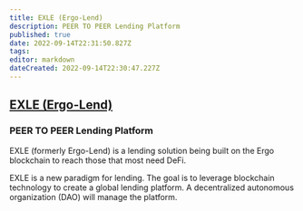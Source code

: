 ```yaml
---
title: EXLE (Ergo-Lend)
description: PEER TO PEER Lending Platform
published: true
date: 2022-09-14T22:31:50.827Z
tags: 
editor: markdown
dateCreated: 2022-09-14T22:30:47.227Z
---
```


## [EXLE (Ergo-Lend)](https://www.ergolend.org/)
### PEER TO PEER Lending Platform
EXLE (formerly Ergo-Lend) is a lending solution being built on the Ergo blockchain to reach those that most need DeFi.
 

EXLE is a new paradigm for lending. The goal is to leverage blockchain technology to create a global lending platform. A decentralized autonomous organization (DAO) will manage the platform.